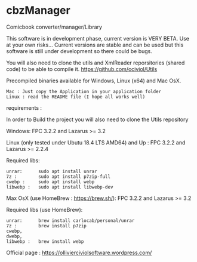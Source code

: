 # cbzManager
Comicbook converter/manager/Library

This software is in development phase, current version is VERY BETA. Use at your own risks...
Current versions are stable and can be used but this software is still under development so there could be bugs.

You will also need to clone the utils and XmlReader reporsitories (shared code) to be able to compile it. https://github.com/ociviol/Utils

Precompiled binaries available for Windows, Linux (x64) and Mac OsX.

	Mac : Just copy the Application in your application folder
	Linux : read the README file (I hope all works well)

requirements :

In order to Build the project you will also need to clone the Utils repository

Windows: FPC 3.2.2 and Lazarus >= 3.2

Linux (only tested under Ubutu 18.4 LTS AMD64) and Up : FPC 3.2.2 and Lazarus >= 2.2.4

Required libs:

	unrar: 		sudo apt install unrar
	7z : 		sudo apt install p7zip-full
	cwebp : 	sudo apt install webp
	libwebp : 	sudo apt install libwebp-dev

Max OsX (use HomeBrew : https://brew.sh/): FPC 3.2.2 and Lazarus >= 3.2

Required libs (use HomeBrew):

	unrar: 		brew install carlocab/personal/unrar
	7z : 		brew install p7zip
	cwebp,
	dwebp,
	libwebp : 	brew install webp


Official page  : https://ollivierciviolsoftware.wordpress.com/
